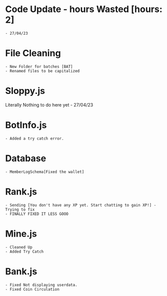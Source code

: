 # Code Update - hours Wasted [hours: 2]
    - 27/04/23

# File Cleaning
    - New Folder for batches [BAT]
    - Renamed files to be capitalized

# Sloppy.js
Literally Nothing to do here yet - 27/04/23

# BotInfo.js
    - Added a try catch error.

# Database 
    - MemberLogSchema[Fixed the wallet]

# Rank.js
    - Sending [You don't have any XP yet. Start chatting to gain XP!] - Trying to fix
    - FINALLY FIXED IT LESS GOOO

# Mine.js 
    - Cleaned Up
    - Added Try Catch

# Bank.js
    - Fixed Not displaying userdata. 
    - Fixed Coin Circulation